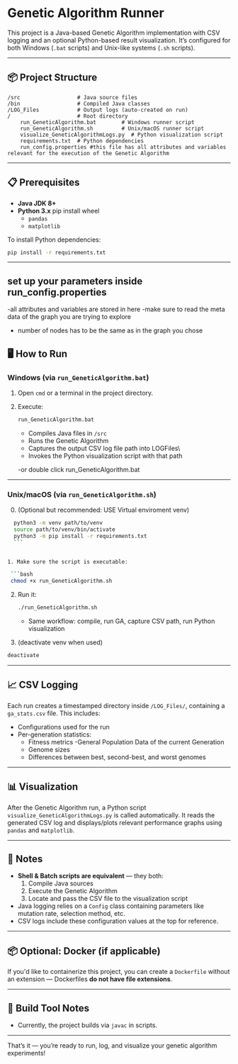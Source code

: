 
# Genetic Algorithm Runner

This project is a Java-based Genetic Algorithm implementation with CSV logging and an optional Python-based result visualization. It’s configured for both Windows (`.bat` scripts) and Unix-like systems (`.sh` scripts).

---

## 📦 Project Structure

```
/src                  # Java source files
/bin                  # Compiled Java classes
/LOG_Files            # Output logs (auto-created on run)
/                     # Root directory
    run_GeneticAlgorithm.bat        # Windows runner script
    run_GeneticAlgorithm.sh         # Unix/macOS runner script
    visualize_GeneticAlgorithmLogs.py  # Python visualization script
    requirements.txt  # Python dependencies
	run_config.properties #this file has all attributes and variables relevant for the execution of the Genetic Algorithm
```

---

## 📋 Prerequisites

- **Java JDK 8+**
- **Python 3.x**
    pip install wheel
  - `pandas`
  - `matplotlib`

To install Python dependencies:

```bash
pip install -r requirements.txt
```

---

## set up your parameters inside run_config.properties

-all attributes and variables are stored in here
-make sure to read the meta data of the graph you are trying to explore
- number of nodes has to be the same as in the graph you chose



## 🖥️ How to Run

### Windows (via `run_GeneticAlgorithm.bat`)

1. Open `cmd` or a terminal in the project directory.
2. Execute:

   ```bash
   run_GeneticAlgorithm.bat
   ```
   
   - Compiles Java files in `/src`
   - Runs the Genetic Algorithm
   - Captures the output CSV log file path into LOGFiles\
   - Invokes the Python visualization script with that path
   
   -or double click run_GeneticAlgorithm.bat

---

### Unix/macOS (via `run_GeneticAlgorithm.sh`)

0. (Optional but recommended: USE Virtual enviroment venv)

  ```bash
    python3 -m venv path/to/venv
    source path/to/venv/bin/activate
    python3 -m pip install -r requirements.txt
    ```


1. Make sure the script is executable:

   ```bash
   chmod +x run_GeneticAlgorithm.sh
   ```

2. Run it:

   ```bash
   ./run_GeneticAlgorithm.sh
   ```

   - Same workflow: compile, run GA, capture CSV path, run Python visualization

3. (deactivate venv when used)

  ```bash
  deactivate
  ```

---

## 📈 CSV Logging

Each run creates a timestamped directory inside `/LOG_Files/`, containing a `ga_stats.csv` file. This includes:

- Configurations used for the run
- Per-generation statistics:
  - Fitness metrics
  -General Population Data of the current Generation
  - Genome sizes
  - Differences between best, second-best, and worst genomes

---

## 📊 Visualization

After the Genetic Algorithm run, a Python script `visualize_GeneticAlgorithmLogs.py` is called automatically. It reads the generated CSV log and displays/plots relevant performance graphs using `pandas` and `matplotlib`.

---

## 📝 Notes

- **Shell & Batch scripts are equivalent** — they both:
  1. Compile Java sources
  2. Execute the Genetic Algorithm
  3. Locate and pass the CSV file to the visualization script
- Java logging relies on a `Config` class containing parameters like mutation rate, selection method, etc.
- CSV logs include these configuration values at the top for reference.

---

## 📦 Optional: Docker (if applicable)

If you'd like to containerize this project, you can create a `Dockerfile` without an extension — Dockerfiles **do not have file extensions**.

---

## 📑 Build Tool Notes

- Currently, the project builds via `javac` in scripts.

---

That’s it — you’re ready to run, log, and visualize your genetic algorithm experiments!
